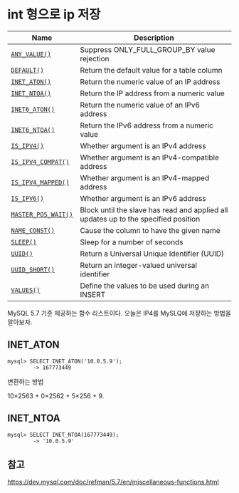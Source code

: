 # int 형으로 ip 저장

| Name                                                         | Description                                                  |
| ------------------------------------------------------------ | ------------------------------------------------------------ |
| [`ANY_VALUE()`](https://dev.mysql.com/doc/refman/5.7/en/miscellaneous-functions.html#function_any-value) | Suppress ONLY_FULL_GROUP_BY value rejection                  |
| [`DEFAULT()`](https://dev.mysql.com/doc/refman/5.7/en/miscellaneous-functions.html#function_default) | Return the default value for a table column                  |
| [`INET_ATON()`](https://dev.mysql.com/doc/refman/5.7/en/miscellaneous-functions.html#function_inet-aton) | Return the numeric value of an IP address                    |
| [`INET_NTOA()`](https://dev.mysql.com/doc/refman/5.7/en/miscellaneous-functions.html#function_inet-ntoa) | Return the IP address from a numeric value                   |
| [`INET6_ATON()`](https://dev.mysql.com/doc/refman/5.7/en/miscellaneous-functions.html#function_inet6-aton) | Return the numeric value of an IPv6 address                  |
| [`INET6_NTOA()`](https://dev.mysql.com/doc/refman/5.7/en/miscellaneous-functions.html#function_inet6-ntoa) | Return the IPv6 address from a numeric value                 |
| [`IS_IPV4()`](https://dev.mysql.com/doc/refman/5.7/en/miscellaneous-functions.html#function_is-ipv4) | Whether argument is an IPv4 address                          |
| [`IS_IPV4_COMPAT()`](https://dev.mysql.com/doc/refman/5.7/en/miscellaneous-functions.html#function_is-ipv4-compat) | Whether argument is an IPv4-compatible address               |
| [`IS_IPV4_MAPPED()`](https://dev.mysql.com/doc/refman/5.7/en/miscellaneous-functions.html#function_is-ipv4-mapped) | Whether argument is an IPv4-mapped address                   |
| [`IS_IPV6()`](https://dev.mysql.com/doc/refman/5.7/en/miscellaneous-functions.html#function_is-ipv6) | Whether argument is an IPv6 address                          |
| [`MASTER_POS_WAIT()`](https://dev.mysql.com/doc/refman/5.7/en/miscellaneous-functions.html#function_master-pos-wait) | Block until the slave has read and applied all updates up to the specified position |
| [`NAME_CONST()`](https://dev.mysql.com/doc/refman/5.7/en/miscellaneous-functions.html#function_name-const) | Cause the column to have the given name                      |
| [`SLEEP()`](https://dev.mysql.com/doc/refman/5.7/en/miscellaneous-functions.html#function_sleep) | Sleep for a number of seconds                                |
| [`UUID()`](https://dev.mysql.com/doc/refman/5.7/en/miscellaneous-functions.html#function_uuid) | Return a Universal Unique Identifier (UUID)                  |
| [`UUID_SHORT()`](https://dev.mysql.com/doc/refman/5.7/en/miscellaneous-functions.html#function_uuid-short) | Return an integer-valued universal identifier                |
| [`VALUES()`](https://dev.mysql.com/doc/refman/5.7/en/miscellaneous-functions.html#function_values) | Define the values to be used during an INSERT                |

MySQL 5.7 기준 제공하는 함수 리스트이다. 
오늘은 IP4를 MySLQ에 저장하는 방법을 알아보자.



## INET_ATON

```mysql
mysql> SELECT INET_ATON('10.0.5.9');
        -> 167773449
```



변환하는 방법

10×2563 + 0×2562 + 5×256 + 9.



## INET_NTOA

```mysql
mysql> SELECT INET_NTOA(167773449);
        -> '10.0.5.9'
```





## 참고

https://dev.mysql.com/doc/refman/5.7/en/miscellaneous-functions.html